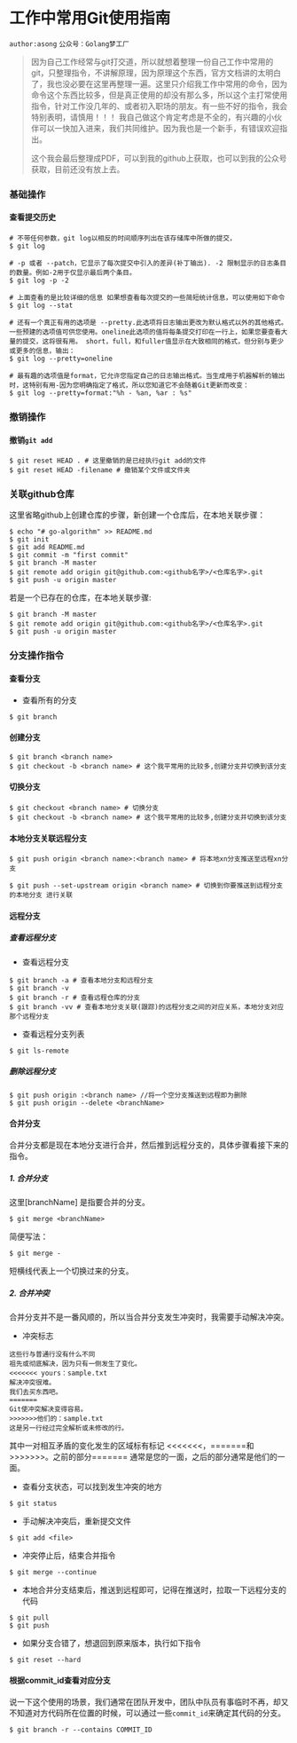 # 工作中常用Git使用指南

`author:asong` `公众号：Golang梦工厂`

> 因为自己工作经常与git打交道，所以就想着整理一份自己工作中常用的git，只整理指令，不讲解原理，因为原理这个东西，官方文档讲的太明白了，我也没必要在这里再整理一遍。这里只介绍我工作中常用的命令，因为命令这个东西比较多，但是真正使用的却没有那么多，所以这个主打常使用指令，针对工作没几年的、或者初入职场的朋友。有一些不好的指令，我会特别表明，请慎用！！！
> 我自己做这个肯定考虑是不全的，有兴趣的小伙伴可以一快加入进来，我们共同维护。因为我也是一个新手，有错误欢迎指出。
>
> 这个我会最后整理成PDF，可以到我的github上获取，也可以到我的公众号获取，目前还没有放上去。



### 基础操作

#### 查看提交历史

```shell
# 不带任何参数，git log以相反的时间顺序列出在该存储库中所做的提交，
$ git log 

# -p 或者 --patch，它显示了每次提交中引入的差异(补丁输出). -2 限制显示的日志条目的数量。例如-2用于仅显示最后两个条目。
$ git log -p -2

# 上面查看的是比较详细的信息 如果想查看每次提交的一些简短统计信息，可以使用如下命令
$ git log --stat

# 还有一个真正有用的选项是 --pretty.此选项将日志输出更改为默认格式以外的其他格式。一些预建的选项值可供您使用。oneline此选项的值将每条提交打印在一行上，如果您要查看大量的提交，这将很有用。 short，full，和fuller值显示在大致相同的格式，但分别与更少或更多的信息，输出：
$ git log --pretty=oneline

# 最有趣的选项值是format，它允许您指定自己的日志输出格式。当生成用于机器解析的输出时，这特别有用-因为您明确指定了格式，所以您知道它不会随着Git更新而改变：
$ git log --pretty=format:"%h - %an, %ar : %s"
```

### 撤销操作

#### 撤销`git add`
```shell
$ git reset HEAD . # 这里撤销的是已经执行git add的文件
$ git reset HEAD -filename # 撤销某个文件或文件夹
```


### 关联github仓库

这里省略github上创建仓库的步骤，新创建一个仓库后，在本地关联步骤：

```shell
$ echo "# go-algorithm" >> README.md
$ git init
$ git add README.md
$ git commit -m "first commit"
$ git branch -M master
$ git remote add origin git@github.com:<github名字>/<仓库名字>.git
$ git push -u origin master
```

若是一个已存在的仓库，在本地关联步骤:

```shell
$ git branch -M master
$ git remote add origin git@github.com:<github名字>/<仓库名字>.git
$ git push -u origin master
```




### 分支操作指令

#### 查看分支

- 查看所有的分支

```shell
$ git branch
```

#### 创建分支
```shell
$ git branch <branch name> 
$ git checkout -b <branch name> # 这个我平常用的比较多,创建分支并切换到该分支
```

#### 切换分支

```shell
$ git checkout <branch name> # 切换分支
$ git checkout -b <branch name> # 这个我平常用的比较多,创建分支并切换到该分支
```



#### 本地分支关联远程分支

```shell
$ git push origin <branch name>:<branch name> # 将本地xn分支推送至远程xn分支

$ git push --set-upstream origin <branch name> # 切换到你要推送到远程分支的本地分支 进行关联
```


#### 远程分支

##### 查看远程分支

- 查看远程分支

```shell
$ git branch -a # 查看本地分支和远程分支
$ git branch -v
$ git branch -r # 查看远程仓库的分支
$ git branch -vv # 查看本地分支关联(跟踪)的远程分支之间的对应关系，本地分支对应那个远程分支
```

- 查看远程分支列表

```shell
$ git ls-remote
```

##### 删除远程分支

```shell
$ git push origin :<branch name> //将一个空分支推送到远程即为删除
$ git push origin --delete <branchName>
```


#### 合并分支

合并分支都是现在本地分支进行合并，然后推到远程分支的，具体步骤看接下来的指令。

##### 1. 合并分支

这里[branchName] 是指要合并的分支。
```shell
$ git merge <branchName>
```

简便写法：
```shell
$ git merge - 
```
短横线代表上一个切换过来的分支。

##### 2. 合并冲突

合并分支并不是一番风顺的，所以当合并分支发生冲突时，我需要手动解决冲突。

- 冲突标志

```text
这些行与普通行没有什么不同
祖先或彻底解决，因为只有一侧发生了变化。
<<<<<<< yours：sample.txt
解决冲突很难。
我们去买东西吧。
=======
Git使冲突解决变得容易。
>>>>>>>他们的：sample.txt
这是另一行经过完全解析或未修改的行。
```
其中一对相互矛盾的变化发生的区域标有标记 <<<<<<<，=======和>>>>>>>。之前的部分======= 通常是您的一面，之后的部分通常是他们的一面。

- 查看分支状态，可以找到发生冲突的地方

```shell
$ git status
```

- 手动解决冲突后，重新提交文件

```shell
$ git add <file>
```

- 冲突停止后，结束合并指令

```shell
$ git merge --continue
```

- 本地合并分支结束后，推送到远程即可，记得在推送时，拉取一下远程分支的代码

```shell
$ git pull
$ git push
```

- 如果分支合错了，想退回到原来版本，执行如下指令

```shell
$ git reset --hard
```

#### 根据commit_id查看对应分支

说一下这个使用的场景，我们通常在团队开发中，团队中队员有事临时不再，却又不知道对方代码所在位置的时候，可以通过一些`commit_id`来确定其代码的分支。

```shell
$ git branch -r --contains COMMIT_ID
```

